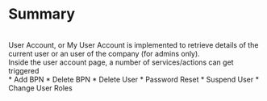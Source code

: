 # Summary
<br>
User Account, or My User Account is implemented to retrieve details of the current user or an user of the company (for admins only).  
<br>
Inside the user account page, a number of services/actions can get triggered
<br>
* Add BPN
* Delete BPN
* Delete User
* Password Reset
* Suspend User
* Change User Roles
<br>
<br>
